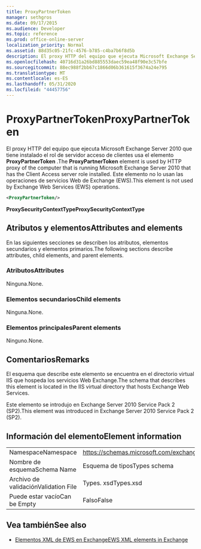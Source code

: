 ```yaml
---
title: ProxyPartnerToken
manager: sethgros
ms.date: 09/17/2015
ms.audience: Developer
ms.topic: reference
ms.prod: office-online-server
localization_priority: Normal
ms.assetid: 88d35c05-21fc-4576-b785-c4ba7b6f8d5b
description: El proxy HTTP del equipo que ejecuta Microsoft Exchange Server 2010 que tiene instalado el rol de servidor acceso de clientes usa el elemento ProxyPartnerToken. Este elemento no lo usan las operaciones de servicios Web de Exchange (EWS).
ms.openlocfilehash: 40716d31a26bd885553daec59ea48f90e3c57bfe
ms.sourcegitcommit: 88ec988f2bb67c1866d06b361615f3674a24e795
ms.translationtype: MT
ms.contentlocale: es-ES
ms.lasthandoff: 05/31/2020
ms.locfileid: "44457756"
---
```

# <a name="proxypartnertoken"></a><span data-ttu-id="d1961-104">ProxyPartnerToken</span><span class="sxs-lookup"><span data-stu-id="d1961-104">ProxyPartnerToken</span></span>

<span data-ttu-id="d1961-105">El proxy HTTP del equipo que ejecuta Microsoft Exchange Server 2010 que tiene instalado el rol de servidor acceso de clientes usa el elemento **ProxyPartnerToken** .</span><span class="sxs-lookup"><span data-stu-id="d1961-105">The **ProxyPartnerToken** element is used by HTTP proxy of the computer that is running Microsoft Exchange Server 2010 that has the Client Access server role installed.</span></span> <span data-ttu-id="d1961-106">Este elemento no lo usan las operaciones de servicios Web de Exchange (EWS).</span><span class="sxs-lookup"><span data-stu-id="d1961-106">This element is not used by Exchange Web Services (EWS) operations.</span></span> 
  
```XML
<ProxyPartnerToken/>
```

 <span data-ttu-id="d1961-107">**ProxySecurityContextType**</span><span class="sxs-lookup"><span data-stu-id="d1961-107">**ProxySecurityContextType**</span></span>
## <a name="attributes-and-elements"></a><span data-ttu-id="d1961-108">Atributos y elementos</span><span class="sxs-lookup"><span data-stu-id="d1961-108">Attributes and elements</span></span>

<span data-ttu-id="d1961-109">En las siguientes secciones se describen los atributos, elementos secundarios y elementos primarios.</span><span class="sxs-lookup"><span data-stu-id="d1961-109">The following sections describe attributes, child elements, and parent elements.</span></span>
  
### <a name="attributes"></a><span data-ttu-id="d1961-110">Atributos</span><span class="sxs-lookup"><span data-stu-id="d1961-110">Attributes</span></span>

<span data-ttu-id="d1961-111">Ninguna.</span><span class="sxs-lookup"><span data-stu-id="d1961-111">None.</span></span>
  
### <a name="child-elements"></a><span data-ttu-id="d1961-112">Elementos secundarios</span><span class="sxs-lookup"><span data-stu-id="d1961-112">Child elements</span></span>

<span data-ttu-id="d1961-113">Ninguna.</span><span class="sxs-lookup"><span data-stu-id="d1961-113">None.</span></span>
  
### <a name="parent-elements"></a><span data-ttu-id="d1961-114">Elementos principales</span><span class="sxs-lookup"><span data-stu-id="d1961-114">Parent elements</span></span>

<span data-ttu-id="d1961-115">Ninguno.</span><span class="sxs-lookup"><span data-stu-id="d1961-115">None.</span></span>
  
## <a name="remarks"></a><span data-ttu-id="d1961-116">Comentarios</span><span class="sxs-lookup"><span data-stu-id="d1961-116">Remarks</span></span>

<span data-ttu-id="d1961-117">El esquema que describe este elemento se encuentra en el directorio virtual IIS que hospeda los servicios Web Exchange.</span><span class="sxs-lookup"><span data-stu-id="d1961-117">The schema that describes this element is located in the IIS virtual directory that hosts Exchange Web Services.</span></span>
  
<span data-ttu-id="d1961-118">Este elemento se introdujo en Exchange Server 2010 Service Pack 2 (SP2).</span><span class="sxs-lookup"><span data-stu-id="d1961-118">This element was introduced in Exchange Server 2010 Service Pack 2 (SP2).</span></span>
  
## <a name="element-information"></a><span data-ttu-id="d1961-119">Información del elemento</span><span class="sxs-lookup"><span data-stu-id="d1961-119">Element information</span></span>

|||
|:-----|:-----|
|<span data-ttu-id="d1961-120">Namespace</span><span class="sxs-lookup"><span data-stu-id="d1961-120">Namespace</span></span>  <br/> |https://schemas.microsoft.com/exchange/services/2006/types  <br/> |
|<span data-ttu-id="d1961-121">Nombre de esquema</span><span class="sxs-lookup"><span data-stu-id="d1961-121">Schema Name</span></span>  <br/> |<span data-ttu-id="d1961-122">Esquema de tipos</span><span class="sxs-lookup"><span data-stu-id="d1961-122">Types schema</span></span>  <br/> |
|<span data-ttu-id="d1961-123">Archivo de validación</span><span class="sxs-lookup"><span data-stu-id="d1961-123">Validation File</span></span>  <br/> |<span data-ttu-id="d1961-124">Types. xsd</span><span class="sxs-lookup"><span data-stu-id="d1961-124">Types.xsd</span></span>  <br/> |
|<span data-ttu-id="d1961-125">Puede estar vacío</span><span class="sxs-lookup"><span data-stu-id="d1961-125">Can be Empty</span></span>  <br/> |<span data-ttu-id="d1961-126">Falso</span><span class="sxs-lookup"><span data-stu-id="d1961-126">False</span></span>  <br/> |
   
## <a name="see-also"></a><span data-ttu-id="d1961-127">Vea también</span><span class="sxs-lookup"><span data-stu-id="d1961-127">See also</span></span>



- [<span data-ttu-id="d1961-128">Elementos XML de EWS en Exchange</span><span class="sxs-lookup"><span data-stu-id="d1961-128">EWS XML elements in Exchange</span></span>](ews-xml-elements-in-exchange.md)

